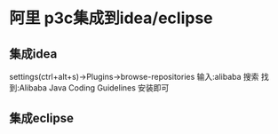 阿里 p3c集成到idea/eclipse
=========================
集成idea
--------
settings(ctrl+alt+s)->Plugins->browse-repositories
输入:alibaba 搜索 找到:Alibaba Java Coding Guidelines 安装即可

集成eclipse
-----------
